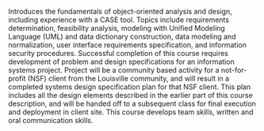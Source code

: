Introduces the fundamentals of object-oriented analysis and design, including experience with a CASE tool.  Topics include requirements determination, feasibility analysis, modeling with Unified Modeling Language (UML) and data dictionary construction, data modeling and normalization, user interface requirements specification, and information security procedures.  Successful completion of this course requires development of problem and design specifications for an information systems project.  Project will be a community based activity for a not-for-profit (NSF) client from the Louisville community, and will result in a completed systems design specification plan for that NSF client. This plan includes all the design elements described in the earlier part of this course description, and will be handed off to a subsequent class for final execution and deployment in client site. This course develops team skills, written and oral communication skills.